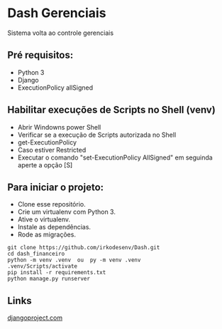 # Dash Gerenciais
Sistema volta ao controle gerenciais

## Pré requisitos:
* Python 3
* Django
* ExecutionPolicy allSigned

## Habilitar execuções de Scripts no Shell (venv)
* Abrir Windowns power Shell
* Verificar se a execução de Scripts autorizada no Shell
* get-ExecutionPolicy
* Caso estiver Restricted
* Executar o comando "set-ExecutionPolicy AllSigned" em seguinda aperte a opção [S]

## Para iniciar o projeto:

* Clone esse repositório.
* Crie um virtualenv com Python 3.
* Ative o virtualenv.
* Instale as dependências.
* Rode as migrações.


```
git clone https://github.com/irkodesenv/Dash.git
cd dash_financeiro
python -m venv .venv  ou  py -m venv .venv
.venv/Scripts/activate
pip install -r requirements.txt
python manage.py runserver
```

## Links

[djangoproject.com](https://www.djangoproject.com/start/)
